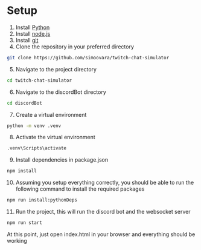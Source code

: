 # Setup
1. Install [Python](https://www.python.org/downloads/)
2. Install [node.js](https://nodejs.org/en/download/)
3. Install [git](https://git-scm.com/downloads)
4. Clone the repository in your preferred directory
```bash
git clone https://github.com/simoovara/twitch-chat-simulator
```
5. Navigate to the project directory
```bash
cd twitch-chat-simulator
```
6. Navigate to the discordBot directory
```bash
cd discordBot
```
7. Create a virtual environment
```bash
python -m venv .venv
```
8. Activate the virtual environment
```bash
.venv\Scripts\activate
```
9. Install dependencies in package.json
```bash
npm install
```

10. Assuming you setup everything correctly, you should be able to run the following command to install the required packages
```bash
npm run install:pythonDeps
```

11. Run the project, this will run the discord bot and the websocket server
```bash
npm run start
```

At this point, just open index.html in your browser and everything should be working


